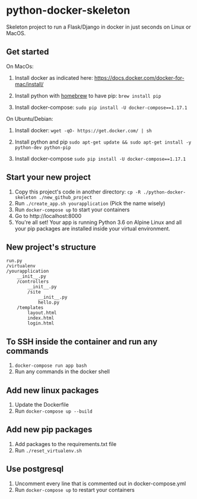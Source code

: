 # python-docker-skeleton
Skeleton project to run a Flask/Django in docker in just seconds
on Linux or MacOS.

## Get started

On MacOs:
1. Install docker as indicated here:
https://docs.docker.com/docker-for-mac/install/

2. Install python with [homebrew](https://brew.sh) to have pip:
`brew install pip`

3. Install docker-compose:
`sudo pip install -U docker-compose==1.17.1`


On Ubuntu/Debian:
1. Install docker:
`wget -qO- https://get.docker.com/ | sh`

2. Install python and pip
`sudo apt-get update && sudo apt-get install -y python-dev python-pip`

3. Install docker-compose
`sudo pip install -U docker-compose==1.17.1`

## Start your new project

1. Copy this project's code in another directory:
   `cp -R ./python-docker-skeleton ./new_github_project`
2. Run `./create_app.sh yourapplication` (Pick the name wisely)
3. Run `docker-compose up` to start your containers
4. Go to http://localhost:8000
5. You're all set! Your app is running Python 3.6 on Alpine Linux and all
your pip packages are installed inside your virtual environment.

## New project's structure

```
run.py
/virtualenv
/yourapplication
    __init__.py
    /controllers
        __init__.py
        /site
            __init__.py
            hello.py
    /templates
        layout.html
        index.html
        login.html
```

## To SSH inside the container and run any commands

1. `docker-compose run app bash`
2. Run any commands in the docker shell

## Add new linux packages

1. Update the Dockerfile
2. Run `docker-compose up --build`

## Add new pip packages

1. Add packages to the requirements.txt file
2. Run `./reset_virtualenv.sh`

## Use postgresql

1. Uncomment every line that is commented out in docker-compose.yml
2. Run `docker-compose up` to restart your containers
